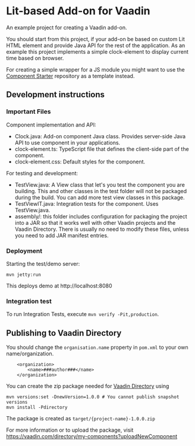 # Lit-based Add-on for Vaadin 

An example project for creating a Vaadin add-on. 

You should start from this project, if your add-on be based on custom Lit HTML element and provide Java API for the rest of the application.
As an example this project implements a simple clock-element to display current time based on browser. 

For creating a  simple wrapper for a JS module you might want to use the [Component Starter](https://github.com/vaadin/component-starter-flow) repository as a template instead.

## Development instructions

### Important Files 

Component implementation and API:
* Clock.java: Add-on component Java class. Provides server-side Java API to use component in your applications.
* clock-element.ts: TypeScript file that defines the client-side part of the component.
* clock-element.css: Default styles for the component.

For testing and development:
* TestView.java: A View class that let's you test the component you are building. This and other classes in the test folder will not be packaged during the build. You can add more test view classes in this package.
* TestViewIT.java: Integration tests for the component. Uses TestView.java.
* assembly/: this folder includes configuration for packaging the project into a JAR so that it works well with other Vaadin projects and the Vaadin Directory. There is usually no need to modify these files, unless you need to add JAR manifest entries.

### Deployment

Starting the test/demo server:
```
mvn jetty:run
```

This deploys demo at http://localhost:8080

### Integration test

To run Integration Tests, execute `mvn verify -Pit,production`.

## Publishing to Vaadin Directory

You should change the `organisation.name` property in `pom.xml` to your own name/organization.

```
    <organization>
        <name>###author###</name>
    </organization>
```

You can create the zip package needed for [Vaadin Directory](https://vaadin.com/directory/) using

```
mvn versions:set -DnewVersion=1.0.0 # You cannot publish snapshot versions 
mvn install -Pdirectory
```

The package is created as `target/{project-name}-1.0.0.zip`

For more information or to upload the package, visit https://vaadin.com/directory/my-components?uploadNewComponent
